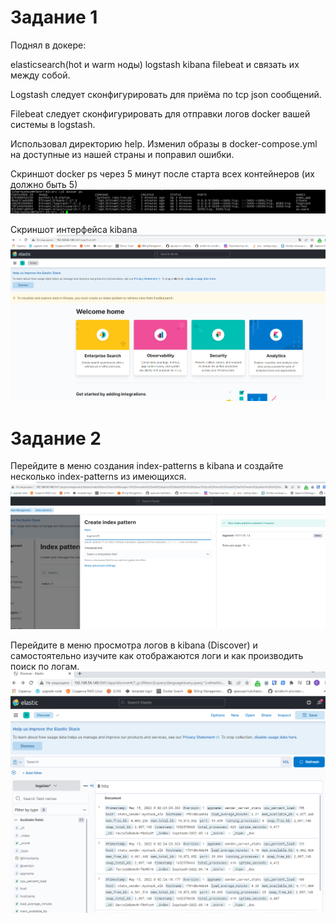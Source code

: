 # Задание 1

Поднял в докере:

elasticsearch(hot и warm ноды)
logstash
kibana
filebeat
и связать их между собой.

Logstash следует сконфигурировать для приёма по tcp json сообщений.

Filebeat следует сконфигурировать для отправки логов docker вашей системы в logstash.

Использовал директорию help. 
Изменил образы в docker-compose.yml на доступные из нашей страны и поправил ошибки.


Cкриншот docker ps через 5 минут после старта всех контейнеров (их должно быть 5)
![](docker-ps.png)


Cкриншот интерфейса kibana
![](kibana.png)

# Задание 2

Перейдите в меню создания index-patterns в kibana и создайте несколько index-patterns из имеющихся.
![](index_pattern.png)

Перейдите в меню просмотра логов в kibana (Discover) и самостоятельно изучите как отображаются логи и как производить поиск по логам.
![](dataElastick.png)
